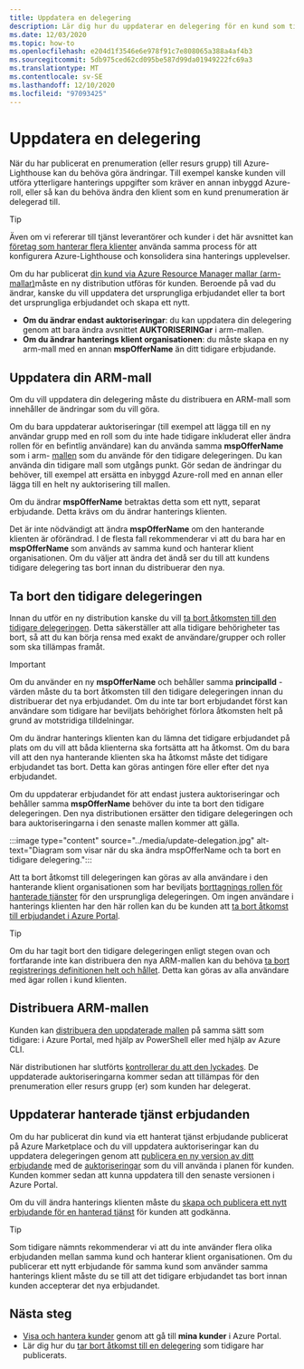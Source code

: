 ```yaml
---
title: Uppdatera en delegering
description: Lär dig hur du uppdaterar en delegering för en kund som tidigare har publicerats till Azure-Lighthouse.
ms.date: 12/03/2020
ms.topic: how-to
ms.openlocfilehash: e204d1f3546e6e978f91c7e808065a388a4af4b3
ms.sourcegitcommit: 5db975ced62cd095be587d99da01949222fc69a3
ms.translationtype: MT
ms.contentlocale: sv-SE
ms.lasthandoff: 12/10/2020
ms.locfileid: "97093425"
---
```

# <a name="update-a-delegation"></a>Uppdatera en delegering

När du har publicerat en prenumeration (eller resurs grupp) till Azure-Lighthouse kan du behöva göra ändringar. Till exempel kanske kunden vill utföra ytterligare hanterings uppgifter som kräver en annan inbyggd Azure-roll, eller så kan du behöva ändra den klient som en kund prenumeration är delegerad till.

> [!TIP]
> Även om vi refererar till tjänst leverantörer och kunder i det här avsnittet kan [företag som hanterar flera klienter](../concepts/enterprise.md) använda samma process för att konfigurera Azure-Lighthouse och konsolidera sina hanterings upplevelser.

Om du har publicerat [din kund via Azure Resource Manager mallar (arm-mallar)](onboard-customer.md)måste en ny distribution utföras för kunden. Beroende på vad du ändrar, kanske du vill uppdatera det ursprungliga erbjudandet eller ta bort det ursprungliga erbjudandet och skapa ett nytt.

- **Om du ändrar endast auktoriseringar**: du kan uppdatera din delegering genom att bara ändra avsnittet **AUKTORISERINGar** i arm-mallen.
- **Om du ändrar hanterings klient organisationen**: du måste skapa en ny arm-mall med en annan **mspOfferName** än ditt tidigare erbjudande.

## <a name="update-your-arm-template"></a>Uppdatera din ARM-mall

Om du vill uppdatera din delegering måste du distribuera en ARM-mall som innehåller de ändringar som du vill göra.

Om du bara uppdaterar auktoriseringar (till exempel att lägga till en ny användar grupp med en roll som du inte hade tidigare inkluderat eller ändra rollen för en befintlig användare) kan du använda samma **mspOfferName** som i arm- [mallen](onboard-customer.md#create-an-azure-resource-manager-template) som du använde för den tidigare delegeringen. Du kan använda din tidigare mall som utgångs punkt. Gör sedan de ändringar du behöver, till exempel att ersätta en inbyggd Azure-roll med en annan eller lägga till en helt ny auktorisering till mallen.

Om du ändrar **mspOfferName** betraktas detta som ett nytt, separat erbjudande. Detta krävs om du ändrar hanterings klienten.

Det är inte nödvändigt att ändra **mspOfferName** om den hanterande klienten är oförändrad. I de flesta fall rekommenderar vi att du bara har en **mspOfferName** som används av samma kund och hanterar klient organisationen. Om du väljer att ändra det ändå ser du till att kundens tidigare delegering tas bort innan du distribuerar den nya.

## <a name="remove-the-previous-delegation"></a>Ta bort den tidigare delegeringen

Innan du utför en ny distribution kanske du vill [ta bort åtkomsten till den tidigare delegeringen](remove-delegation.md). Detta säkerställer att alla tidigare behörigheter tas bort, så att du kan börja rensa med exakt de användare/grupper och roller som ska tillämpas framåt.

> [!IMPORTANT]
> Om du använder en ny **mspOfferName** och behåller samma **principalId** -värden måste du ta bort åtkomsten till den tidigare delegeringen innan du distribuerar det nya erbjudandet. Om du inte tar bort erbjudandet först kan användare som tidigare har beviljats behörighet förlora åtkomsten helt på grund av motstridiga tilldelningar.

Om du ändrar hanterings klienten kan du lämna det tidigare erbjudandet på plats om du vill att båda klienterna ska fortsätta att ha åtkomst. Om du bara vill att den nya hanterande klienten ska ha åtkomst måste det tidigare erbjudandet tas bort. Detta kan göras antingen före eller efter det nya erbjudandet.

Om du uppdaterar erbjudandet för att endast justera auktoriseringar och behåller samma **mspOfferName** behöver du inte ta bort den tidigare delegeringen. Den nya distributionen ersätter den tidigare delegeringen och bara auktoriseringarna i den senaste mallen kommer att gälla.

:::image type="content" source="../media/update-delegation.jpg" alt-text="Diagram som visar när du ska ändra mspOfferName och ta bort en tidigare delegering.":::

Att ta bort åtkomst till delegeringen kan göras av alla användare i den hanterande klient organisationen som har beviljats [borttagnings rollen för hanterade tjänster](../../role-based-access-control/built-in-roles.md#managed-services-registration-assignment-delete-role) för den ursprungliga delegeringen. Om ingen användare i hanterings klienten har den här rollen kan du be kunden att [ta bort åtkomst till erbjudandet i Azure Portal](view-manage-service-providers.md#add-or-remove-service-provider-offers).

> [!TIP]
> Om du har tagit bort den tidigare delegeringen enligt stegen ovan och fortfarande inte kan distribuera den nya ARM-mallen kan du behöva [ta bort registrerings definitionen helt och hållet](/powershell/module/az.managedservices/remove-azmanagedservicesdefinition). Detta kan göras av alla användare med ägar rollen i kund klienten.  

## <a name="deploy-the-arm-template"></a>Distribuera ARM-mallen

Kunden kan [distribuera den uppdaterade mallen](onboard-customer.md#deploy-the-azure-resource-manager-templates) på samma sätt som tidigare: i Azure Portal, med hjälp av PowerShell eller med hjälp av Azure CLI.

När distributionen har slutförts [kontrollerar du att den lyckades](onboard-customer.md#confirm-successful-onboarding). De uppdaterade auktoriseringarna kommer sedan att tillämpas för den prenumeration eller resurs grupp (er) som kunden har delegerat.

## <a name="updating-managed-service-offers"></a>Uppdaterar hanterade tjänst erbjudanden

Om du har publicerat din kund via ett hanterat tjänst erbjudande publicerat på Azure Marketplace och du vill uppdatera auktoriseringar kan du uppdatera delegeringen genom att [publicera en ny version av ditt erbjudande](../../marketplace/partner-center-portal/update-existing-offer.md) med de [auktoriseringar](../../marketplace/partner-center-portal/create-new-managed-service-offer.md#authorization) som du vill använda i planen för kunden. Kunden kommer sedan att kunna uppdatera till den senaste versionen i Azure Portal.

Om du vill ändra hanterings klienten måste du [skapa och publicera ett nytt erbjudande för en hanterad tjänst](../../marketplace/partner-center-portal/create-new-managed-service-offer.md) för kunden att godkänna.

> [!TIP]
> Som tidigare nämnts rekommenderar vi att du inte använder flera olika erbjudanden mellan samma kund och hanterar klient organisationen. Om du publicerar ett nytt erbjudande för samma kund som använder samma hanterings klient måste du se till att det tidigare erbjudandet tas bort innan kunden accepterar det nya erbjudandet.

## <a name="next-steps"></a>Nästa steg

- [Visa och hantera kunder](view-manage-customers.md) genom att gå till **mina kunder** i Azure Portal.
- Lär dig hur du [tar bort åtkomst till en delegering](remove-delegation.md) som tidigare har publicerats.
